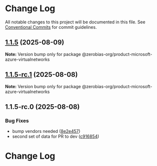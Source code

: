 # Change Log

All notable changes to this project will be documented in this file.
See [Conventional Commits](https://conventionalcommits.org) for commit guidelines.

## [1.1.5](https://github.com/zerobias-org/product/compare/@zerobias-org/product-microsoft-azure-virtualnetworks@1.1.5-rc.1...@zerobias-org/product-microsoft-azure-virtualnetworks@1.1.5) (2025-08-09)

**Note:** Version bump only for package @zerobias-org/product-microsoft-azure-virtualnetworks





## [1.1.5-rc.1](https://github.com/zerobias-org/product/compare/@zerobias-org/product-microsoft-azure-virtualnetworks@1.1.5-rc.0...@zerobias-org/product-microsoft-azure-virtualnetworks@1.1.5-rc.1) (2025-08-08)

**Note:** Version bump only for package @zerobias-org/product-microsoft-azure-virtualnetworks





## 1.1.5-rc.0 (2025-08-08)


### Bug Fixes

* bump vendors needed ([8e2e457](https://github.com/zerobias-org/product/commit/8e2e457e0b5d7141a05e8f2c178bc2854f2b7178))
* second set of data for PR to dev ([c916854](https://github.com/zerobias-org/product/commit/c916854bcf229b1c2042ffdea18472d66a061aaf))





# Change Log
